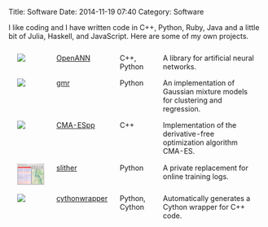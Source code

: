 Title: Software
Date: 2014-11-19 07:40
Category: Software

I like coding and I have written code in C++, Python, Ruby, Java and a little
bit of Julia, Haskell, and JavaScript. Here are some of my own projects.

<table style="border-spacing: 10px; border-collapse: separate;">
  <tbody>
    <tr style="vertical-align: top">
      <td><img src="http://www.informatik.uni-bremen.de/~afabisch/files/openann-logo.png" width=200px /></td>
      <td><a href="https://github.com/OpenANN/OpenANN">OpenANN</a></td>
      <td>C++, Python</td>
      <td>A library for artificial neural networks.</td>
    </tr>
    <tr style="vertical-align: top">
      <td>
        <img src="https://raw.githubusercontent.com/AlexanderFabisch/gmr/master/gmr.png" width=200px /></td>
      <td><a href="https://github.com/AlexanderFabisch/gmr">gmr</a></td>
      <td>Python</td>
      <td>An implementation of Gaussian mixture models for clustering and regression.</td>
    </tr>
    <tr style="vertical-align: top">
      <td><img src="https://upload.wikimedia.org/wikipedia/commons/d/d8/Concept_of_directional_optimization_in_CMA-ES_algorithm.png" width=200px /></td>
      <td><a href="https://github.com/AlexanderFabisch/CMA-ESpp">CMA-ESpp</a></td>
      <td>C++</td>
      <td>Implementation of the derivative-free optimization algorithm CMA-ES.</td>
    </tr>
    <tr style="vertical-align: top">
      <td><img src="https://raw.githubusercontent.com/AlexanderFabisch/slither/master/slither.png" width=200px /></td>
      <td><a href="https://github.com/AlexanderFabisch/slither">slither</a></td>
      <td>Python</td>
      <td>A private replacement for online training logs.</td>
    </tr>
    <tr style="vertical-align: top;">
      <td><img src="http://www.informatik.uni-bremen.de/~afabisch/files/cythonwrapper.png" width=200px /></td>
      <td><a href="https://github.com/AlexanderFabisch/cythonwrapper">cythonwrapper</a></td>
      <td>Python, Cython</td>
      <td>Automatically generates a Cython wrapper for C++ code.</td>
    </tr>
  </tbody>
</table>
